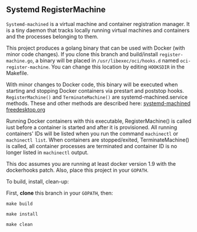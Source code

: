 ## Systemd RegisterMachine

`Systemd-machined` is a virtual machine and container registration manager.  It is a tiny daemon that
tracks locally running virtual machines and containers and the processes belonging to them.


This project produces a golang binary that can be used with Docker (with minor code changes).
If you clone this branch and build/install `register-machine.go`, a binary will be placed in
`/usr/libexec/oci/hooks.d` named `oci-register-machine`. You can change this location by
editing `HOOKSDIR` in the Makefile.


With minor changes to Docker code, this binary will be executed when starting and stopping Docker
containers via prestart and poststop hooks.  `RegisterMachine()` and `TerminateMachine()` are 
systemd-machined.service methods.
These and other methods are described here:
[systemd-machined freedesktop.org](http://www.freedesktop.org/wiki/Software/systemd/machined/)


Running Docker containers with this executable, RegisterMachine() is called
iust before a container is started and after it is provisioned.
All running containers' IDs will be listed when you run the command `machinectl` or `machinectl list`.
When containers are stopped/exited, TerminateMachine() is called, all container processes are terminated
and container ID is no longer listed in `machinectl` output.


This doc assumes you are running at least docker version 1.9 with the dockerhooks patch.
Also, place this project in your `GOPATH`.


To build, install, clean-up:

First, **clone** this branch in your `GOPATH`, then:

`make build`


`make install`


`make clean`
